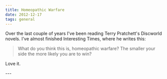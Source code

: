 ```yaml
---
title: Homeopathic Warfare
date: 2012-12-17
tags: general
---
```

<p>Over the last couple of years I've been reading Terry Pratchett's Discworld novels. I've almost finished Interesting Times, where he writes this:</p>
<blockquote>
<p>What do you think this is, homeopathic warfare? The smaller your side the more likely you are to win?</p>
</blockquote>
<p>Love it.</p>
---
